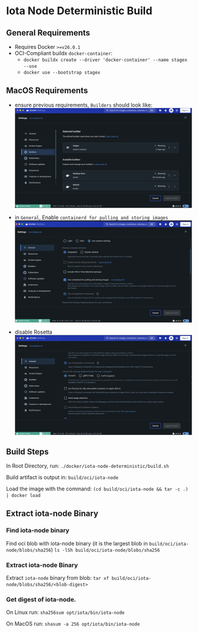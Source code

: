 # Iota Node Deterministic Build

## General Requirements
* Requires Docker `>=v26.0.1`
* OCI-Compliant buildx `docker-container`: 
    * `docker buildx create --driver 'docker-container' --name stagex --use`
    * `docker use --bootstrap stagex`

## MacOS Requirements
* ensure previous requirements, `Builders` should look like:
![alt text](./images/image-2.png)

* in `General`, Enable `containerd for pulling and storing images`
![Docker Engine General Settings](./images/image.png)

* disable Rosetta
![alt text](./images/image-1.png)

## Build Steps
In Root Directory, run: `./docker/iota-node-deterministic/build.sh`

Build artifact is output in: `build/oci/iota-node`

Load the image with the command: `(cd build/oci/iota-node && tar -c .) | docker load`

## Extract iota-node Binary

### Find iota-node binary

Find oci blob with iota-node binary (it is the largest blob in `build/oci/iota-node/blobs/sha256`)
`ls -lSh build/oci/iota-node/blobs/sha256`

### Extract iota-node Binary

Extract `iota-node` binary from blob:
`tar xf build/oci/iota-node/blobs/sha256/<blob-digest>`

### Get digest of iota-node.

On Linux run:
`sha256sum opt/iota/bin/iota-node`

On MacOS run:
`shasum -a 256 opt/iota/bin/iota-node`